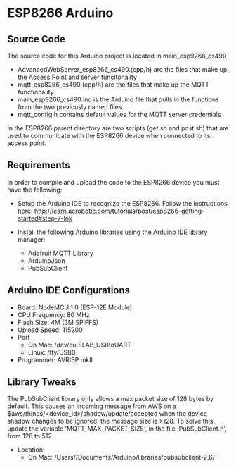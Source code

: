 <!-- # ESP8266
## Setup
The source code (that you should modify) is:
- /src/user/user_main.c (here is the program, but you may want to break it up into separate files)
- /src/include/mqtt_config.h (network setup, such as SSID, password, host, port, etc.)
- /src/include/user_config.h (I don't know what this is, but it looks important)
- /src/Makefile (if you need to modify this, good luck!)

## Compiling
1. Navigate to /src/
2. Execute ````$ ./init.sh````

## Flashing
Execute ````$ ./flash.sh```` -->

# ESP8266 Arduino

## Source Code

The source code for this Arduino project is located in main_esp9266_cs490

- AdvancedWebServer_esp8266_cs490.(cpp/h) are the files that make up the Access Point and server funcitonality
- mqtt_esp8266_cs490.(cpp/h) are the files that make up the MQTT functionality
- main_esp9266_cs490.ino is the Arduino file that pulls in the functions from the two previously named files.
- mqtt_config.h contains default values for the MQTT server credentials

In the ESP8266 parent directory are two scripts (get.sh and post.sh) that are used to communicate with the ESP8266 device when connected to its access point.

## Requirements

In order to compile and upload the code to the ESP8266 device you must have the following:

- Setup the Arduino IDE to recognize the ESP8266. Follow the instructions here:  http://learn.acrobotic.com/tutorials/post/esp8266-getting-started#step-7-lnk

- Install the following Arduino libraries using the Arduino IDE library manager:
  - Adafruit MQTT Library
  - ArduinoJson
  - PubSubClient

## Arduino IDE Configurations

- Board:  NodeMCU 1.0 (ESP-12E Module)
- CPU Frequency: 80 MHz
- Flash Size: 4M (3M SPIFFS)
- Upload Speed: 115200
- Port
  - On Mac: /dev/cu.SLAB_USBtoUART
  - Linux: /tty/USB0
- Programmer: AVRISP mkII

## Library Tweaks

The PubSubClient library only allows a max packet size of 128 bytes by default. This causes an incoming message from AWS on a $aws/things/<device_id>/shadow/update/accepted when the device shadow changes to be ignored; the message size is >128. To solve this, update the variable 'MQTT_MAX_PACKET_SIZE', in the file 'PubSubClient.h', from 128 to 512.
  - Location:
    - On Mac: /Users/<username>/Documents/Arduino/libraries/pubsubclient-2.6/
